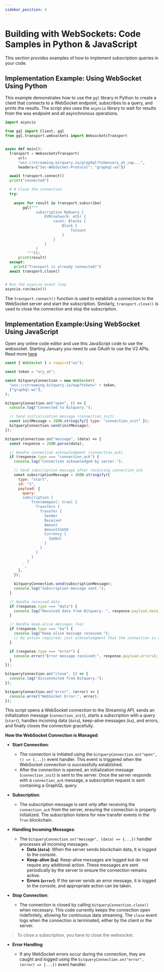 ```yaml
---
sidebar_position: 4
---
```


# Building with WebSockets: Code Samples in Python & JavaScript

This section provides examples of how to implement subscription queries in your code.

## Implementation Example: Using WebSocket Using Python

This example demonstrates how to use the `gql` library in Python to create a client that connects to a WebSocket endpoint, subscribes to a query, and prints the results. The script also uses the `asyncio` library to wait for results from the wss endpoint and all asynchronous operations.

```python
import asyncio

from gql import Client, gql
from gql.transport.websockets import WebsocketsTransport


async def main():
  transport = WebsocketsTransport(
      url=
      "wss://streaming.bitquery.io/graphql?token=ory_at_cap...",
      headers={"Sec-WebSocket-Protocol": "graphql-ws"})

  await transport.connect()
  print("connected")

  # # Close the connection
  try:
 
    async for result in transport.subscribe(
        gql("""
              subscription MyQuery {
                  EVM(network: eth) {
                      count: Blocks {
                          Block {
                              TxCount
                          }
                      }
                  }
              }
          """)):
      print(result)
  except:
    print("Transport is already connected!")
  await transport.close()


# Run the asyncio event loop
asyncio.run(main())


```

The `transport.connect()` function is used to establish a connection to the WebSocket server and start the subscription. Similarly, `transport.close()` is used to close the connection and stop the subscription.

## Implementation Example:Using WebSocket Using JavaScript

Open any online code editor and use this JavaScript code to use the websocket. Starting January you need to use OAuth to use the V2 APIs. Read more [here](/docs/authorisation/websocket.md)

```javascript
const { WebSocket } = require("ws");

const token = "ory_at";

const bitqueryConnection = new WebSocket(
  "wss://streaming.bitquery.io/eap?token=" + token,
  ["graphql-ws"],
);

bitqueryConnection.on("open", () => {
  console.log("Connected to Bitquery.");

  // Send initialization message (connection_init)
  const initMessage = JSON.stringify({ type: "connection_init" });
  bitqueryConnection.send(initMessage);
});

bitqueryConnection.on("message", (data) => {
  const response = JSON.parse(data);

  // Handle connection acknowledgment (connection_ack)
  if (response.type === "connection_ack") {
    console.log("Connection acknowledged by server.");

    // Send subscription message after receiving connection_ack
    const subscriptionMessage = JSON.stringify({
      type: "start",
      id: "1",
      payload: {
        query: `
        subscription {
            Tron(mempool: true) {
              Transfers {
                Transfer {
                  Sender
                  Receiver
                  Amount
                  AmountInUSD
                  Currency {
                    Symbol
                  }
                }
              }
            }
          }
        `,
      },
    });

    bitqueryConnection.send(subscriptionMessage);
    console.log("Subscription message sent.");
  }

  // Handle received data
  if (response.type === "data") {
    console.log("Received data from Bitquery: ", response.payload.data);
  }

  // Handle keep-alive messages (ka)
  if (response.type === "ka") {
    console.log("Keep-alive message received.");
    // No action required; just acknowledgment that the connection is alive.
  }

  if (response.type === "error") {
    console.error("Error message received:", response.payload.errors);
  }
});

bitqueryConnection.on("close", () => {
  console.log("Disconnected from Bitquery.");
});

bitqueryConnection.on("error", (error) => {
  console.error("WebSocket Error:", error);
});

```

This script opens a WebSocket connection to the Streaming API, sends an initialization message (`connection_init`), starts a subscription with a  query (`start`), handles incoming data (`data`), keep-alive messages (`ka`), and errors, and finally closes the connection gracefully.

**How the WebSocket Connection is Managed**:

-   **Start Connection**:
    
    -   The connection is initiated using the  `bitqueryConnection.on("open", () => {...})`  event handler. This event is triggered when the WebSocket connection is successfully established.
    -   After the connection is opened, an initialization message (`connection_init`) is sent to the server. Once the server responds with a  `connection_ack`  message, a subscription request is sent containing a GraphQL query.
-   **Subscription**:
    
    -   The subscription message is sent only after receiving the  `connection_ack`  from the server, ensuring the connection is properly initialized. The subscription listens for new transfer events in the  `Tron`  blockchain.
-   **Handling Incoming Messages**:
    
    -   The  `bitqueryConnection.on("message", (data) => {...})`  handler processes all incoming messages.
        -   **Data (`data`)**: When the server sends blockchain data, it is logged to the console.
        -   **Keep-alive (`ka`)**: Keep-alive messages are logged but do not require any additional action. These messages are sent periodically by the server to ensure the connection remains active.
        -   **Errors (`error`)**: If the server sends an error message, it is logged to the console, and appropriate action can be taken.
-   **Stop Connection**:
    
    -   The connection is closed by calling  `bitqueryConnection.close()`  when necessary. This code currently keeps the connection open indefinitely, allowing for continuous data streaming. The  `close`  event logs when the connection is terminated, either by the client or the server.

> To close a subscription, you have to close the websocket.

-   **Error Handling**:
    
    -   If any WebSocket errors occur during the connection, they are caught and logged using the  `bitqueryConnection.on("error", (error) => {...})`  event handler.

